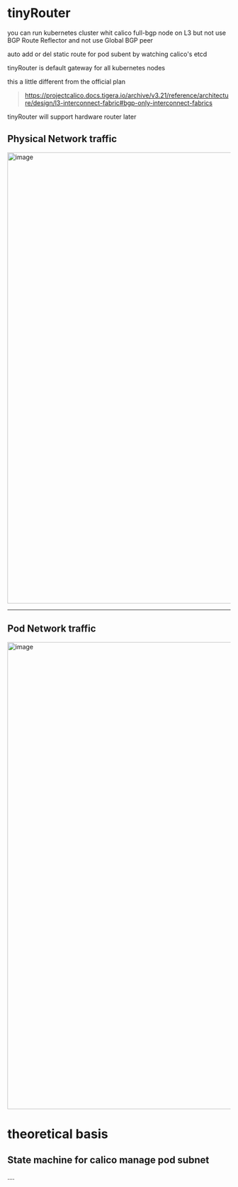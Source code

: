 # tinyRouter

you  can run kubernetes cluster whit calico full-bgp node on L3  but not use  BGP Route Reflector and  not use Global BGP  peer 

auto add or del static route for pod subent by watching  calico's etcd

tinyRouter is default gateway for all kubernetes nodes


this a little different from the official plan

> https://projectcalico.docs.tigera.io/archive/v3.21/reference/architecture/design/l3-interconnect-fabric#bgp-only-interconnect-fabrics





tinyRouter will support hardware router later





## Physical Network traffic 


<img width="1016" alt="image" src="https://user-images.githubusercontent.com/47879545/174999103-a26d94e5-57e6-44e3-9898-7d0b324390b4.png">





-----------------



## Pod Network traffic 



<img width="1052" alt="image" src="https://user-images.githubusercontent.com/47879545/175005422-f7b293ab-b3ea-404f-a628-3327c2f0be4e.png">




# theoretical basis


## State machine for calico manage pod subnet 

....



